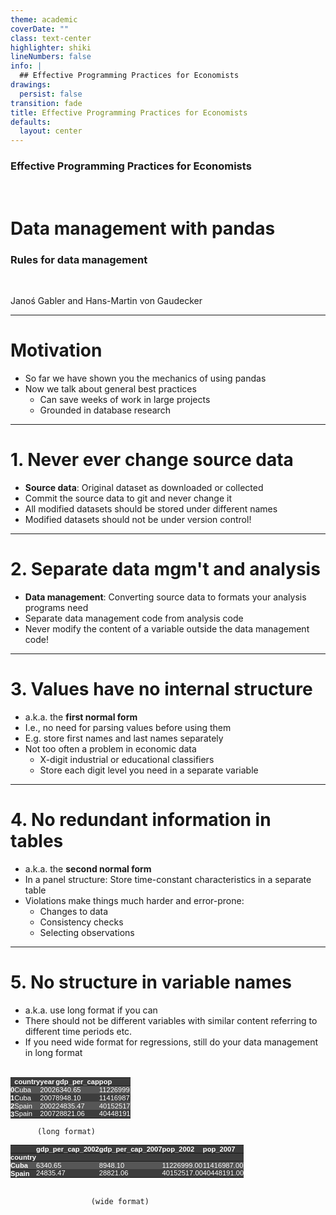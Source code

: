 ```yaml
---
theme: academic
coverDate: ""
class: text-center
highlighter: shiki
lineNumbers: false
info: |
  ## Effective Programming Practices for Economists
drawings:
  persist: false
transition: fade
title: Effective Programming Practices for Economists
defaults:
  layout: center
---
```


### Effective Programming Practices for Economists

<br>

# Data management with pandas

### Rules for data management

<br>


Janoś Gabler and Hans-Martin von Gaudecker

---

# Motivation

- So far we have shown you the mechanics of using pandas
- Now we talk about general best practices
  - Can save weeks of work in large projects
  - Grounded in database research


---

# 1. Never ever change source data

- **Source data**: Original dataset as downloaded or collected
- Commit the source data to git and never change it
- All modified datasets should be stored under different names
- Modified datasets should not be under version control!


---

# 2. Separate data mgm't and analysis

- **Data management**: Converting source data to formats your analysis programs need
- Separate data management code from analysis code
- Never modify the content of a variable outside the data management code!


---

# 3. Values have no internal structure

- a.k.a. the **first normal form**
- I.e., no need for parsing values before using them
- E.g. store first names and last names separately
- Not too often a problem in economic data
  - X-digit industrial or educational classifiers
  - Store each digit level you need in a separate variable

---

# 4. No redundant information in tables

- a.k.a. the **second normal form**
- In a panel structure: Store time-constant characteristics in a
  separate table
- Violations make things much harder and error-prone:
  - Changes to data
  - Consistency checks
  - Selecting observations


---

# 5. No structure in variable names

- a.k.a. use long format if you can
- There should not be different variables with similar content referring to different
  time periods etc.
- If you need wide format for regressions, still do your data management in long format


<br/>

<div class="flex gap-4">
<div>

<style type="text/css">
#T_3b726   {
  margin: 0;
  font-family: "Helvetica", "Helvetica", sans-serif;
  border-collapse: collapse;
  border: none;
  font-size: 80%;
  color: #fff;
}
#T_3b726 thead {
  background-color: #3d3d3d;
}
#T_3b726 tbody tr:nth-child(even) {
  background-color: #3d3d3d;
}
#T_3b726 tbody tr:nth-child(odd) {
  background-color: #565656;
}
#T_3b726 td {
  padding: 0em;
}
#T_3b726 th {
  font-weight: bold;
  text-align: left;
  padding: 0em;
}
#T_3b726 caption {
  caption-side: bottom;
}
</style>
<table id="T_3b726">
  <thead>
    <tr>
      <th class="blank level0" >&nbsp;</th>
      <th id="T_3b726_level0_col0" class="col_heading level0 col0" >country</th>
      <th id="T_3b726_level0_col1" class="col_heading level0 col1" >year</th>
      <th id="T_3b726_level0_col2" class="col_heading level0 col2" >gdp_per_cap</th>
      <th id="T_3b726_level0_col3" class="col_heading level0 col3" >pop</th>
    </tr>
  </thead>
  <tbody>
    <tr>
      <th id="T_3b726_level0_row0" class="row_heading level0 row0" >0</th>
      <td id="T_3b726_row0_col0" class="data row0 col0" >Cuba</td>
      <td id="T_3b726_row0_col1" class="data row0 col1" >2002</td>
      <td id="T_3b726_row0_col2" class="data row0 col2" >6340.65</td>
      <td id="T_3b726_row0_col3" class="data row0 col3" >11226999</td>
    </tr>
    <tr>
      <th id="T_3b726_level0_row1" class="row_heading level0 row1" >1</th>
      <td id="T_3b726_row1_col0" class="data row1 col0" >Cuba</td>
      <td id="T_3b726_row1_col1" class="data row1 col1" >2007</td>
      <td id="T_3b726_row1_col2" class="data row1 col2" >8948.10</td>
      <td id="T_3b726_row1_col3" class="data row1 col3" >11416987</td>
    </tr>
    <tr>
      <th id="T_3b726_level0_row2" class="row_heading level0 row2" >2</th>
      <td id="T_3b726_row2_col0" class="data row2 col0" >Spain</td>
      <td id="T_3b726_row2_col1" class="data row2 col1" >2002</td>
      <td id="T_3b726_row2_col2" class="data row2 col2" >24835.47</td>
      <td id="T_3b726_row2_col3" class="data row2 col3" >40152517</td>
    </tr>
    <tr>
      <th id="T_3b726_level0_row3" class="row_heading level0 row3" >3</th>
      <td id="T_3b726_row3_col0" class="data row3 col0" >Spain</td>
      <td id="T_3b726_row3_col1" class="data row3 col1" >2007</td>
      <td id="T_3b726_row3_col2" class="data row3 col2" >28821.06</td>
      <td id="T_3b726_row3_col3" class="data row3 col3" >40448191</td>
    </tr>
  </tbody>
</table>

          (long format)

</div>
<div>


<style type="text/css">
#T_85f3a   {
  margin: 0;
  font-family: "Helvetica", "Helvetica", sans-serif;
  border-collapse: collapse;
  border: none;
  font-size: 80%;
  color: #fff;
}
#T_85f3a thead {
  background-color: #3d3d3d;
}
#T_85f3a tbody tr:nth-child(even) {
  background-color: #3d3d3d;
}
#T_85f3a tbody tr:nth-child(odd) {
  background-color: #565656;
}
#T_85f3a td {
  padding: 0em;
}
#T_85f3a th {
  font-weight: bold;
  text-align: left;
  padding: 0em;
}
#T_85f3a caption {
  caption-side: bottom;
}
</style>
<table id="T_85f3a">
  <thead>
    <tr>
      <th class="blank level0" >&nbsp;</th>
      <th id="T_85f3a_level0_col0" class="col_heading level0 col0" >gdp_per_cap_2002</th>
      <th id="T_85f3a_level0_col1" class="col_heading level0 col1" >gdp_per_cap_2007</th>
      <th id="T_85f3a_level0_col2" class="col_heading level0 col2" >pop_2002</th>
      <th id="T_85f3a_level0_col3" class="col_heading level0 col3" >pop_2007</th>
    </tr>
    <tr>
      <th class="index_name level0" >country</th>
      <th class="blank col0" >&nbsp;</th>
      <th class="blank col1" >&nbsp;</th>
      <th class="blank col2" >&nbsp;</th>
      <th class="blank col3" >&nbsp;</th>
    </tr>
  </thead>
  <tbody>
    <tr>
      <th id="T_85f3a_level0_row0" class="row_heading level0 row0" >Cuba</th>
      <td id="T_85f3a_row0_col0" class="data row0 col0" >6340.65</td>
      <td id="T_85f3a_row0_col1" class="data row0 col1" >8948.10</td>
      <td id="T_85f3a_row0_col2" class="data row0 col2" >11226999.00</td>
      <td id="T_85f3a_row0_col3" class="data row0 col3" >11416987.00</td>
    </tr>
    <tr>
      <th id="T_85f3a_level0_row1" class="row_heading level0 row1" >Spain</th>
      <td id="T_85f3a_row1_col0" class="data row1 col0" >24835.47</td>
      <td id="T_85f3a_row1_col1" class="data row1 col1" >28821.06</td>
      <td id="T_85f3a_row1_col2" class="data row1 col2" >40152517.00</td>
      <td id="T_85f3a_row1_col3" class="data row1 col3" >40448191.00</td>
    </tr>
  </tbody>
</table>

<br/>

                      (wide format)


</div>
</div>
